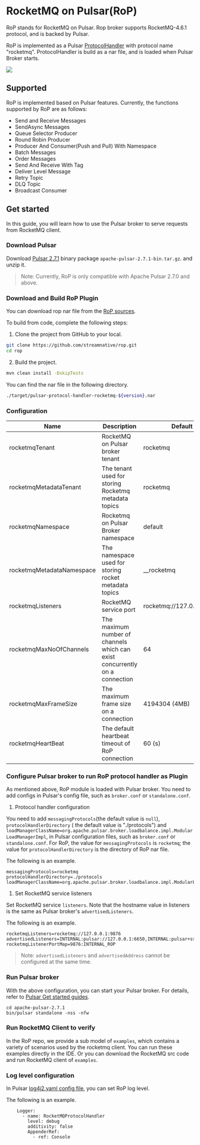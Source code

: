 # RocketMQ on Pulsar(RoP)

RoP stands for RocketMQ on Pulsar. Rop broker supports RocketMQ-4.6.1 protocol, and is backed by
Pulsar.

RoP is implemented as a
Pulsar [ProtocolHandler](https://github.com/apache/pulsar/blob/master/pulsar-broker/src/main/java/org/apache/pulsar/broker/protocol/ProtocolHandler.java)
with protocol name "rocketmq". ProtocolHandler is build as a nar file, and is loaded when Pulsar
Broker starts.

![](docs/rop-architecture.png)

## Supported

RoP is implemented based on Pulsar features. Currently, the functions supported by RoP are as
follows:

- Send and Receive Messages
- SendAsync Messages
- Queue Selector Producer
- Round Robin Producer
- Producer And Consumer(Push and Pull) With Namespace
- Batch Messages
- Order Messages
- Send And Receive With Tag
- Deliver Level Message
- Retry Topic
- DLQ Topic
- Broadcast Consumer

## Get started

In this guide, you will learn how to use the Pulsar broker to serve requests from RocketMQ client.

### Download Pulsar

Download [Pulsar 2.7.1](https://github.com/streamnative/pulsar/releases/download/v2.7.1/apache-pulsar-2.7.1-bin.tar.gz)
binary package `apache-pulsar-2.7.1-bin.tar.gz`. and unzip it.

> Note: Currently, RoP is only compatible with Apache Pulsar 2.7.0 and above.

### Download and Build RoP Plugin

You can download rop nar file from the [RoP sources](https://github.com/streamnative/rop).

To build from code, complete the following steps:

1. Clone the project from GitHub to your local.

```bash
git clone https://github.com/streamnative/rop.git
cd rop
```

2. Build the project.

```bash
mvn clean install -DskipTests
```

You can find the nar file in the following directory.

```bash
./target/pulsar-protocol-handler-rocketmq-${version}.nar
```

### Configuration

|Name|Description|Default|
|---|---|---|
rocketmqTenant|RocketMQ on Pulsar broker tenant|rocketmq
rocketmqMetadataTenant|The tenant used for storing Rocketmq metadata topics|rocketmq
rocketmqNamespace|Rocketmq on Pulsar Broker namespace|default
rocketmqMetadataNamespace|The namespace used for storing rocket metadata topics|__rocketmq
rocketmqListeners|RocketMQ service port|rocketmq://127.0.0.1:9876
rocketmqMaxNoOfChannels|The maximum number of channels which can exist concurrently on a connection|64
rocketmqMaxFrameSize|The maximum frame size on a connection|4194304 (4MB)
rocketmqHeartBeat|The default heartbeat timeout of RoP connection|60 (s)

### Configure Pulsar broker to run RoP protocol handler as Plugin

As mentioned above, RoP module is loaded with Pulsar broker. You need to add configs in Pulsar's
config file, such as `broker.conf` or `standalone.conf`.

1. Protocol handler configuration

You need to add `messagingProtocols`(the default value is `null`), `protocolHandlerDirectory` (
the default value is "./protocols") and `loadManagerClassName=org.apache.pulsar.broker.loadbalance.impl.ModularLoadManagerImpl`, in Pulsar configuration files, such as `broker.conf`
or `standalone.conf`. For RoP, the value for `messagingProtocols` is `rocketmq`; the value
for `protocolHandlerDirectory` is the directory of RoP nar file.

The following is an example.

```access transformers
messagingProtocols=rocketmq
protocolHandlerDirectory=./protocols
loadManagerClassName=org.apache.pulsar.broker.loadbalance.impl.ModularLoadManagerImpl
```

1. Set RocketMQ service listeners

Set RocketMQ service `listeners`. Note that the hostname value in listeners is the same as Pulsar
broker's `advertisedListeners`.

The following is an example.

```
rocketmqListeners=rocketmq://127.0.0.1:9876
advertisedListeners=INTERNAL:pulsar://127.0.0.1:6650,INTERNAL:pulsar+ssl://127.0.0.1:6651,INTERNAL_ROP:pulsar://127.0.0.1:9876,INTERNAL_ROP:pulsar+ssl://127.0.0.1:9896
rocketmqListenerPortMap=9876:INTERNAL_ROP
```

> Note: `advertisedListeners` and `advertisedAddress` cannot be configured at the same time.

### Run Pulsar broker

With the above configuration, you can start your Pulsar broker. For details, refer
to [Pulsar Get started guides](http://pulsar.apache.org/docs/en/standalone/).

```access transformers
cd apache-pulsar-2.7.1
bin/pulsar standalone -nss -nfw
```

### Run RocketMQ Client to verify

In the RoP repo, we provide a sub model of `examples`, which contains a variety of scenarios used by
the rocketmq client. You can run these examples directly in the IDE. Or you can download the
RocketMQ src code and run RocketMQ client of `examples`.

### Log level configuration

In Pulsar [log4j2.yaml config file](https://github.com/apache/pulsar/blob/master/conf/log4j2.yaml),
you can set RoP log level.

The following is an example.

```
    Logger:
      - name: RocketMQProtocolHandler
        level: debug
        additivity: false
        AppenderRef:
          - ref: Console
```

